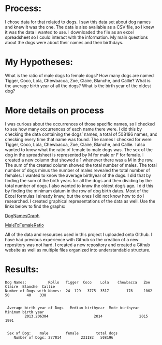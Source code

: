 # Process: 
I chose data for that related to dogs. I saw this data set about dog names and knew it was the one. The data is also available as a CSV file, so I knew it was the data I wanted to use. I downloaded the file as an excel spreadsheet so I could interact with the information. My main questions about the dogs were about their names and their birthdays. 

# My Hypotheses:
What is the ratio of male dogs to female dogs?
How many dogs are named Tigger, Coco, Lola, Chewbacca, Zoe, Claire, Blanche, and Callie?
What is the average birth year of all the dogs?
What is the birth year of the oldest dog?

# More details on process
I was curious about the occurrences of those specific names, so I checked to see how many occurrences of each name there were. I did this by checking the data containing the dogs’ names, a total of 508196 names, and checking every time that name was found. The names I checked for were Tigger, Coco, Lola, Chewbacca, Zoe, Claire, Blanche, and Callie. I also wanted to know what the ratio of female to male dogs was. The sex of the dog in the spreadsheet is represented by M for male or F for female. I created a new column that showed a 1 whenever there was a M in the row. The sum of the created column showed the total number of males. The total number of dogs minus the number of males revealed the total number of females. I wanted to know the average birthyear of the dogs. I did that by finding the sum of the birth years for all the dogs and then dividing by the total number of dogs. I also wanted to know the oldest dog’s age. I did this by finding the minimum datum in the row of dog birth dates. Most of the Excel formulas I already knew, but the ones I did not know how to do I researched. I created graphical representations of the data as well. Use the links below to find the graphs:

[DogNamesGraph](https://github.com/babybeans/babybeans.github.io/blob/main/DogNames.png)

[MaleToFemaleRatio](https://github.com/babybeans/babybeans.github.io/blob/main/MFRatio.png)



All of the data and resources used in this project I uploaded onto Github. I have had previous experience with Github so the creation of a new repository was not hard. I created a new repository and created a Github website as well as multiple files organized into understandable structure. 

# Results:
	Dog Names:			Rollo	Tigger	Coco	Lola	Chewbacca	Zoe	Claire	Blanche	 Callie	
	Number of Dogs with Names:	24	129	  3775	3517	    176	  	1062	  50	    40	  338	 
         
	 
	 Average birth year of Dogs	  Median birthyear	Mode birthyear	      Minimum birth year
	         2013.206304	                 2014	              2015	            1991
         
	 
	 Sex of Dog: 	male     	female	      total dogs	
        Number of Dogs:	277014	       231182	508196													
											

